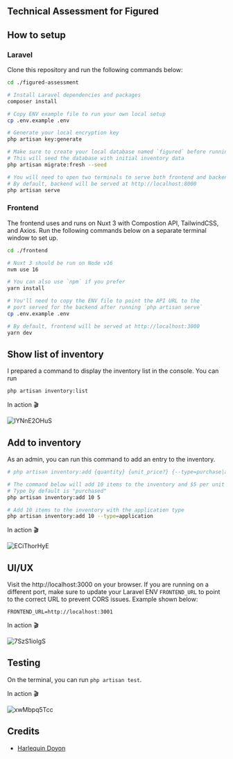 ## Technical Assessment for Figured

## How to setup

### Laravel
Clone this repository and run the following commands below:
```bash
cd ./figured-assessment

# Install Laravel dependencies and packages
composer install

# Copy ENV example file to run your own local setup
cp .env.example .env

# Generate your local encryption key
php artisan key:generate

# Make sure to create your local database named `figured` before running the migration command.
# This will seed the database with initial inventory data
php artisan migrate:fresh --seed

# You will need to open two terminals to serve both frontend and backend
# By default, backend will be served at http://localhost:8000
php artisan serve
```

### Frontend
The frontend uses and runs on Nuxt 3 with Compostion API, TailwindCSS, and Axios. Run the following commands below on a separate terminal window to set up.
```bash
cd ./frontend

# Nuxt 3 should be run on Node v16
nvm use 16

# You can also use `npm` if you prefer
yarn install

# You'll need to copy the ENV file to point the API URL to the
# port served for the backend after running `php artisan serve`
cp .env.example .env

# By default, frontend will be served at http://localhost:3000
yarn dev
```

## Show list of inventory
I prepared a command to display the inventory list in the console. You can run

```bash
php artisan inventory:list
```
In action 🎬

![lYNnE2OHuS](https://user-images.githubusercontent.com/10015302/207359558-7d3d7cab-5091-4102-bfdf-ed5b54d579cc.gif)


## Add to inventory
As an admin, you can run this command to add an entry to the inventory.

```bash
# php artisan inventory:add {quantity} {unit_price?} {--type=purchase|application}

# The command below will add 10 items to the inventory and $5 per unit
# Type by default is "purchased"
php artisan inventory:add 10 5

# Add 10 items to the inventory with the application type
php artisan inventory:add 10 --type=application
```

In action 🎬

![ECiThorHyE](https://user-images.githubusercontent.com/10015302/207360212-f0c7a210-0f7e-4479-93a2-0fba6cabbcba.gif)


## UI/UX
Visit the http://localhost:3000 on your browser. If you are running on a different port, make sure to update your Laravel ENV `FRONTEND_URL` to point to the correct URL to prevent CORS issues. Example shown below:

```env
FRONTEND_URL=http://localhost:3001
```

In action 🎬

![7SzS1ioIgS](https://user-images.githubusercontent.com/10015302/207361908-0928e52f-1394-4f05-b9a3-2974838508dc.gif)

## Testing
On the terminal, you can run `php artisan test`.

In action 🎬

![xwMbpq5Tcc](https://user-images.githubusercontent.com/10015302/207363827-cc27e3f1-091b-4c87-90a9-f2a22132e59d.gif)

## Credits
- [Harlequin Doyon](https://github.com/harlekoy)
